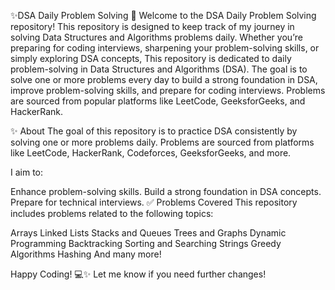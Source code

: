 

✨DSA Daily Problem Solving 🚀
Welcome to the DSA Daily Problem Solving repository! This repository is designed to keep track of my journey in solving Data Structures and Algorithms problems daily. Whether you’re preparing for coding interviews, sharpening your problem-solving skills, or simply exploring DSA concepts, This repository is dedicated to daily problem-solving in Data Structures and Algorithms (DSA). The goal is to solve one or more problems every day to build a strong foundation in DSA, improve problem-solving skills, and prepare for coding interviews. Problems are sourced from popular platforms like LeetCode, GeeksforGeeks, and HackerRank.


✨ About
The goal of this repository is to practice DSA consistently by solving one or more problems daily. Problems are sourced from platforms like LeetCode, HackerRank, Codeforces, GeeksforGeeks, and more.

I aim to:

Enhance problem-solving skills.
Build a strong foundation in DSA concepts.
Prepare for technical interviews.
✅ Problems Covered
This repository includes problems related to the following topics:

Arrays
Linked Lists
Stacks and Queues
Trees and Graphs
Dynamic Programming
Backtracking
Sorting and Searching
Strings
Greedy Algorithms
Hashing
And many more!

Happy Coding! 💻✨
Let me know if you need further changes!


